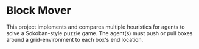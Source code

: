 # Block Mover
This project implements and compares multiple heuristics for agents to solve a Sokoban-style puzzle game. The agent(s) must push or pull boxes around a grid-environment to each box's end location.
